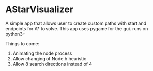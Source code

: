 # AStarVisualizer

A simple app that allows user to create custom paths with start and endpoints for A* to solve.
This app uses pygame for the gui. runs on python3+


Things to come:
  1. Animating the node process
  2. Allow changing of Node.h heuristic
  3. Allow 8 search directions instead of 4
